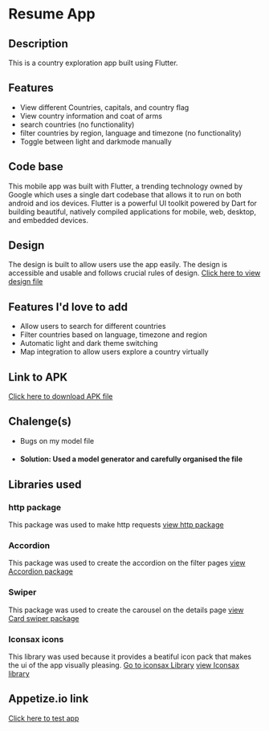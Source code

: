 # Resume App

## Description
This is a country exploration app built using Flutter.


## Features
 - View different Countries, capitals, and country flag
 - View country information and coat of arms
 - search countries (no functionality)
 - filter countries by region, language and timezone (no functionality)
 - Toggle between light and darkmode manually
 
 
## Code base
This mobile app was built with Flutter, a trending technology owned by Google which uses a single dart codebase that allows it to run on both android and ios devices. Flutter is a powerful UI toolkit powered by Dart for building beautiful, natively compiled applications for mobile, web, desktop, and embedded devices.


## Design
The design is built to allow users use the app easily. The design is accessible and usable and follows crucial rules of design.
[Click here to view design file](https://www.figma.com/proto/v9AXj4VZNnx26fTthrPbhX/Explore?node-id=33%3A1390&scaling=scale-down&page-id=0%3A1&starting-point-node-id=33%3A1390&show-proto-sidebar=1)


## Features I'd  love to add
 - Allow users to search for different countries
 - Filter countries based on language, timezone and region
 - Automatic light and dark theme switching
 - Map integration to allow users explore a country virtually
 
 ## Link to APK
 [Click here to download APK file]()

## Chalenge(s)
 - Bugs on my model file
 - ####  Solution: Used a model generator and carefully organised the file
 


## Libraries used
### http package
This package was used to make http requests
[view http package](https://pub.dev/packages/http)

### Accordion
This package was used to create the accordion on the filter pages
[view Accordion package](https://pub.dev/packages/accordion)

### Swiper
This package was used to create the carousel on the details page
[view Card swiper package](https://pub.dev/packages/card_swiper)

### Iconsax icons
This library was used because it provides a beatiful icon pack that makes the ui of the app visually pleasing.
[Go to iconsax Library](https://pub.dev/packages/iconsax)
[view Iconsax library](https://pub.dev/packages/iconsax)

## Appetize.io link
[Click here to test app](https://appetize.io/app/k6hnrr6diw7i2llnsmygng6vvu?device=iphone14promax&osVersion=16.0&scale=75)
